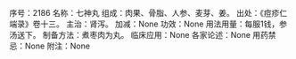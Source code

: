 序号：2186
名称：七神丸
组成：肉果、骨脂、人参、麦芽、姜。
出处：《痘疹仁端录》卷十三。
主治：肾泻。
加减：None
功效：None
用法用量：每服1钱，参汤送下。
制备方法：煮枣肉为丸。
临床应用：None
各家论述：None
用药禁忌：None
附注：None
